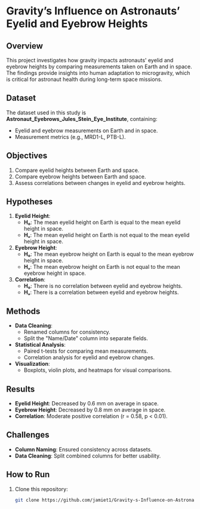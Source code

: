 # Gravity’s Influence on Astronauts’ Eyelid and Eyebrow Heights

## Overview
This project investigates how gravity impacts astronauts' eyelid and eyebrow heights by comparing measurements taken on Earth and in space. The findings provide insights into human adaptation to microgravity, which is critical for astronaut health during long-term space missions.

## Dataset
The dataset used in this study is **Astronaut_Eyebrows_Jules_Stein_Eye_Institute**, containing:
- Eyelid and eyebrow measurements on Earth and in space.
- Measurement metrics (e.g., MRD1-L, PTB-L).

## Objectives
1. Compare eyelid heights between Earth and space.
2. Compare eyebrow heights between Earth and space.
3. Assess correlations between changes in eyelid and eyebrow heights.

## Hypotheses
1. **Eyelid Height**:
   - **H₀**: The mean eyelid height on Earth is equal to the mean eyelid height in space.
   - **Hₐ**: The mean eyelid height on Earth is not equal to the mean eyelid height in space.
2. **Eyebrow Height**:
   - **H₀**: The mean eyebrow height on Earth is equal to the mean eyebrow height in space.
   - **Hₐ**: The mean eyebrow height on Earth is not equal to the mean eyebrow height in space.
3. **Correlation**:
   - **H₀**: There is no correlation between eyelid and eyebrow heights.
   - **Hₐ**: There is a correlation between eyelid and eyebrow heights.

## Methods
- **Data Cleaning**:
  - Renamed columns for consistency.
  - Split the "Name/Date" column into separate fields.
- **Statistical Analysis**:
  - Paired t-tests for comparing mean measurements.
  - Correlation analysis for eyelid and eyebrow changes.
- **Visualization**:
  - Boxplots, violin plots, and heatmaps for visual comparisons.

## Results
- **Eyelid Height**: Decreased by 0.6 mm on average in space.
- **Eyebrow Height**: Decreased by 0.8 mm on average in space.
- **Correlation**: Moderate positive correlation (r = 0.58, p < 0.01).

## Challenges
- **Column Naming**: Ensured consistency across datasets.
- **Data Cleaning**: Split combined columns for better usability.

## How to Run
1. Clone this repository:
   ```bash
   git clone https://github.com/jamiet1/Gravity-s-Influence-on-Astronauts-Eyelid-and-Eyebrow-Heights.git
